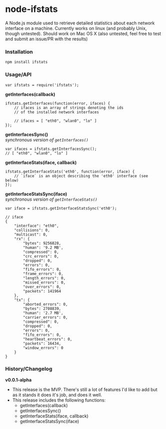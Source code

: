 # node-ifstats

A Node.js module used to retrieve detailed statistics about each network interface on a machine. Currently works on linux (and probably Unix, though untested). Should work on Mac OS X (also untested, feel free to test and submit an issue/PR with the results)

### Installation
`npm install ifstats`

### Usage/API
```
var ifstats = require('ifstats');
```


**getInterfaces(callback)**
```
ifstats.getInterfaces(function(error, ifaces) {
    // ifaces is an array of strings denoting the ids
    // of the installed network interfaces
    
    // ifaces = [ "eth0", "wlan0", "lo" ]
});
```

**getInterfacesSync()**  
*synchronous version of `getInterfaces()`*
```
var ifaces = ifstats.getInterfacesSync();
// [ "eth0", "wlan0", "lo" ]
```

**getInterfaceStats(iface, callback)**
```
ifstats.getInterfaceStats('eth0', function(error, iface) {
    // `iface` is an object describing the 'eth0' interface (see below)
});
```
**getInterfaceStatsSync(iface)**  
*synchronous version of `getInterfaceStats()`*
```
var iface = ifstats.getInterfaceStatsSync('eth0');
```
```
// iface
{
    "interface": "eth0",
    "collisions": 0,
    "multicast": 0,
    "rx": {
        "bytes": 9256828,
        "human": '9.2 MB',
        "compressed": 0,
        "crc_errors": 0,
        "dropped": 0,
        "errors": 0,
        "fifo_errors": 0,
        "frame_errors": 0,
        "length_errors": 0,
        "missed_errors": 0,
        "over_errors": 0,
        "packets": 141964
    },
    "tx": {
        "aborted_errors": 0,
        "bytes": 2708839,
        "human": '2.7 MB',
        "carrier_errors": 0,
        "compressed": 0,
        "dropped": 0,
        "errors": 0,
        "fifo_errors": 0,
        "heartbeat_errors": 0,
        "packets": 16434,
        "window_errors": 0
    }
}
```

### History/Changelog

**v0.0.1-alpha**
+ This release is the MVP. There's still a lot of features I'd like to add but as it stands it does it's job, and does it well.
+ This release includes the following functions:
    + getInterfaces(callback)
    + getInterfacesSync()
    + getInterfaceStats(iface, callback)
    + getInterfaceStatsSync(iface)